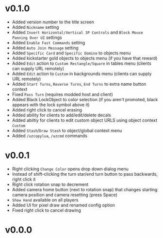 # v0.1.0

* Added version number to the title screen
* Added `Nickname` setting
* Added `Invert Horizontal/Vertical 3P Controls` and `Block Mouse Panning Over UI` settings
* Added `Enable Fast Commands` setting
* Added `Auto Join Message` setting
* Added `Specific Card` and `Specific Domino` to objects menu
* Added kickstarter gold objects to objects menu (if you have that reward)
* Added `Edit` action to `Custom Rectangle/Square` in tables menu (clients can supply URL remotely)
* Added `Edit` action to `Custom` in backgrounds menu (clients can supply URL remotely)
* Added `Start Turns`, `Reverse Turns`, `End Turns` to extra name button context
* Fixed `Pass Turn` (requires modded host and client)
* Added Black LockObject to color selection (if you aren't promoted, black appears with the lock symbol above it)
* Added right click to cancel erasing
* Added ability for clients to add/edit/delete decals
* Added abiltiy for clients to edit custom object URLS using object context `Custom`
* Added `Stash`/`Draw Stash` to object/global context menu
* Added `/uzcopylua`, `/uzcmd` commands

# v0.0.1

* Right clicking `Change Color` opens drop down dialog menu
* Instead of shift-clicking the turn star/end turn button to pass backwards, right click it
* Right click rotation snap to decrement
* Added camera home button (next to rotation snap) that changes starting camera position and camera resetting (press Space)
* `Show Hand` available on all players
* Added UI for pixel draw and renamed config option
* Fixed right click to cancel drawing

# v0.0.0 

